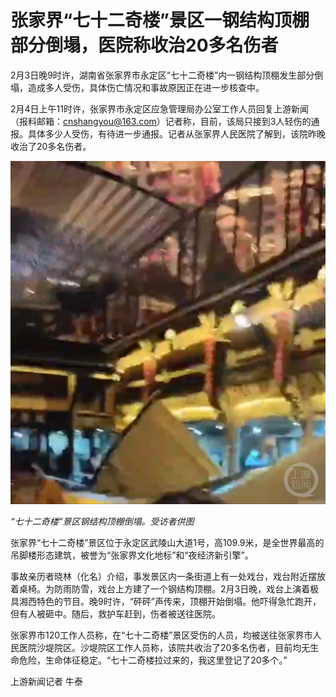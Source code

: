 # 张家界“七十二奇楼”景区一钢结构顶棚部分倒塌，医院称收治20多名伤者

2月3日晚9时许，湖南省张家界市永定区“七十二奇楼”内一钢结构顶棚发生部分倒塌，造成多人受伤，具体伤亡情况和事故原因正在进一步核查中。

2月4日上午11时许，张家界市永定区应急管理局办公室工作人员回复上游新闻（报料邮箱：cnshangyou@163.com）记者称，目前，该局只接到3人轻伤的通报。具体多少人受伤，有待进一步通报。记者从张家界人民医院了解到，该院昨晚收治了20多名伤者。

![b393b8881d665f23aa0c8b3d78e96ee2.jpg](https://raw.githubusercontent.com/qqhsx/qqnews_image/main/2024/02/04/张家界“七十二奇楼”景区一钢结构顶棚部分倒塌，医院称收治20多名伤者/b393b8881d665f23aa0c8b3d78e96ee2.jpg)

 _“七十二奇楼”景区钢结构顶棚倒塌。受访者供图_

张家界“七十二奇楼”景区位于永定区武陵山大道1号，高109.9米，是全世界最高的吊脚楼形态建筑，被誉为“张家界文化地标”和“夜经济新引擎”。

事故亲历者晓林（化名）介绍，事发景区内一条街道上有一处戏台，戏台附近摆放着桌椅。为防雨防雪，戏台上方建了一个钢结构顶棚。2月3日晚，戏台上演着极具湘西特色的节目。晚9时许，“砰砰”声传来，顶棚开始倒塌。他吓得急忙跑开，但有人被砸中。随后，救护车赶到，伤者被送往医院。

张家界市120工作人员称，在“七十二奇楼”景区受伤的人员，均被送往张家界市人民医院沙堤院区。沙堤院区工作人员称，该院共收治了20多名伤者，目前均无生命危险，生命体征稳定。“七十二奇楼拉过来的，我这里登记了20多个。”

上游新闻记者 牛泰

